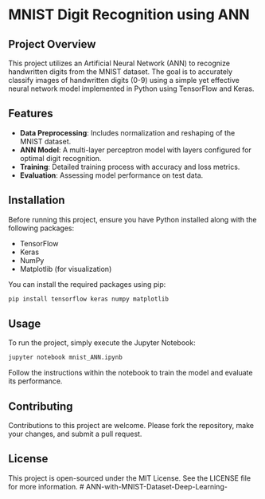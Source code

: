 

# MNIST Digit Recognition using ANN

## Project Overview
This project utilizes an Artificial Neural Network (ANN) to recognize handwritten digits from the MNIST dataset. The goal is to accurately classify images of handwritten digits (0-9) using a simple yet effective neural network model implemented in Python using TensorFlow and Keras.

## Features
- **Data Preprocessing**: Includes normalization and reshaping of the MNIST dataset.
- **ANN Model**: A multi-layer perceptron model with layers configured for optimal digit recognition.
- **Training**: Detailed training process with accuracy and loss metrics.
- **Evaluation**: Assessing model performance on test data.

## Installation
Before running this project, ensure you have Python installed along with the following packages:
- TensorFlow
- Keras
- NumPy
- Matplotlib (for visualization)

You can install the required packages using pip:
```bash
pip install tensorflow keras numpy matplotlib
```

## Usage
To run the project, simply execute the Jupyter Notebook:
```bash
jupyter notebook mnist_ANN.ipynb
```
Follow the instructions within the notebook to train the model and evaluate its performance.

## Contributing
Contributions to this project are welcome. Please fork the repository, make your changes, and submit a pull request.

## License
This project is open-sourced under the MIT License. See the LICENSE file for more information.
#   A N N - w i t h - M N I S T - D a t a s e t - D e e p - L e a r n i n g -  
 